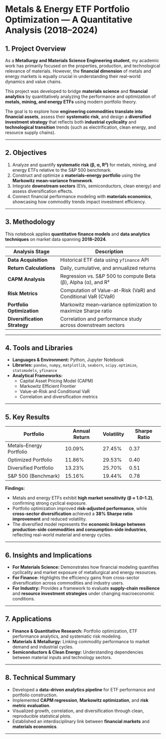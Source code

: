 # Metals & Energy ETF Portfolio Optimization — A Quantitative Analysis (2018–2024)

## 1. Project Overview

As a **Metallurgy and Materials Science Engineering student**, my academic work has primarily focused on the properties, production, and technological relevance of materials. However, the **financial dimension** of metals and energy markets is equally crucial in understanding their real-world dynamics and value chains.  

This project was developed to bridge **materials science** and **financial analytics** by quantitatively analyzing the performance and optimization of **metals, mining, and energy ETFs** using modern portfolio theory.  

The goal is to explore how **engineering commodities translate into financial assets**, assess their **systematic risk**, and design a **diversified investment strategy** that reflects both **industrial cyclicality** and **technological transition** trends (such as electrification, clean energy, and resource supply chains).

---

## 2. Objectives

1. Analyze and quantify **systematic risk (β, α, R²)** for metals, mining, and energy ETFs relative to the S&P 500 benchmark.  
2. Construct and optimize a **materials–energy portfolio** using the **Markowitz mean–variance framework**.  
3. Integrate **downstream sectors** (EVs, semiconductors, clean energy) and assess diversification effects.  
4. Connect financial performance modeling with **materials economics**, showcasing how commodity trends impact investment efficiency.

---

## 3. Methodology

This notebook applies **quantitative finance models** and **data analytics techniques** on market data spanning **2018–2024**.

| Analysis Stage | Description |
|----------------|-------------|
| **Data Acquisition** | Historical ETF data using `yfinance` API |
| **Return Calculations** | Daily, cumulative, and annualized returns |
| **CAPM Analysis** | Regression vs. S&P 500 to compute Beta (β), Alpha (α), and R² |
| **Risk Metrics** | Computation of Value-at-Risk (VaR) and Conditional VaR (CVaR) |
| **Portfolio Optimization** | Markowitz mean–variance optimization to maximize Sharpe ratio |
| **Diversification Strategy** | Correlation and performance study across downstream sectors |

---

## 4. Tools and Libraries

- **Languages & Environment:** Python, Jupyter Notebook  
- **Libraries:** `pandas`, `numpy`, `matplotlib`, `seaborn`, `scipy.optimize`, `statsmodels`, `yfinance`  
- **Analytical Frameworks:**  
  - Capital Asset Pricing Model (CAPM)  
  - Markowitz Efficient Frontier  
  - Value-at-Risk and Conditional VaR  
  - Correlation and diversification metrics  

---

## 5. Key Results

| Portfolio | Annual Return | Volatility | Sharpe Ratio |
|------------|----------------|-------------|---------------|
| Metals–Energy Portfolio | 10.09% | 27.45% | 0.37 |
| Optimized Portfolio | 11.86% | 29.53% | 0.40 |
| Diversified Portfolio | 13.23% | 25.70% | 0.51 |
| S&P 500 (Benchmark) | 15.16% | 19.44% | 0.78 |

**Findings:**
- Metals and energy ETFs exhibit **high market sensitivity (β ≈ 1.0–1.2)**, confirming strong cyclical exposure.  
- Portfolio optimization improved **risk-adjusted performance**, while **cross-sector diversification** achieved a **38% Sharpe ratio improvement** and reduced volatility.  
- The diversified model represents the **economic linkage between production-side commodities and consumption-side industries**, reflecting real-world material and energy cycles.

---

## 6. Insights and Implications

- **For Materials Science:** Demonstrates how financial modeling quantifies cyclicality and market exposure of metallurgical and energy resources.  
- **For Finance:** Highlights the efficiency gains from cross-sector diversification across commodities and industry users.  
- **For Industry:** Provides a framework to evaluate **supply-chain resilience** and **resource investment strategies** under changing macroeconomic conditions.

---

## 7. Applications

- **Finance & Quantitative Research:** Portfolio optimization, ETF performance analytics, and systematic risk modeling.  
- **Materials & Metallurgy:** Linking commodity performance to market demand and industrial cycles.  
- **Semiconductors & Clean Energy:** Understanding dependencies between material inputs and technology sectors.

---

## 8. Technical Summary

- Developed a **data-driven analytics pipeline** for ETF performance and portfolio construction.  
- Implemented **CAPM regression**, **Markowitz optimization**, and **risk metric evaluation**.  
- Visualized growth, correlation, and diversification through clean, reproducible statistical plots.  
- Established an interdisciplinary link between **financial markets** and **materials economics**.

---



